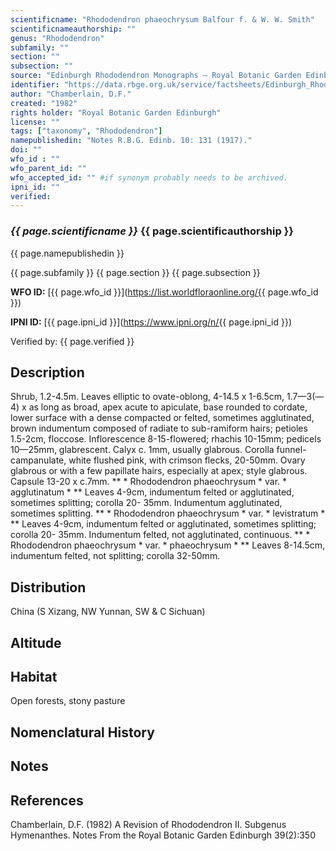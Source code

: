 ```yaml
---
scientificname: "Rhododendron phaeochrysum Balfour f. & W. W. Smith"
scientificnameauthorship: ""
genus: "Rhododendron"
subfamily: ""
section: ""
subsection: ""
source: "Edinburgh Rhododendron Monographs – Royal Botanic Garden Edinburgh"
identifier: "https://data.rbge.org.uk/service/factsheets/Edinburgh_Rhododendron_Monographs.xhtml"
author: "Chamberlain, D.F."
created: "1982"
rights holder: "Royal Botanic Garden Edinburgh"
license: ""
tags: ["taxonomy", "Rhododendron"]
namepublishedin: "Notes R.B.G. Edinb. 10: 131 (1917)."
doi: ""
wfo_id : ""
wfo_parent_id: ""
wfo_accepted_id: "" #if synonym probably needs to be archived.                      
ipni_id: ""
verified:
---
```

### _{{ page.scientificname }}_ {{ page.scientificauthorship }}
 {{ page.namepublishedin }}

{{ page.subfamily }} {{ page.section }} {{ page.subsection }}

**WFO ID:** [{{ page.wfo_id }}](https://list.worldfloraonline.org/{{ page.wfo_id }})

**IPNI ID:** [{{ page.ipni_id }}](https://www.ipni.org/n/{{ page.ipni_id }})

Verified by: {{ page.verified }}



## Description
Shrub, 1.2-4.5m. Leaves elliptic to ovate-oblong, 4-14.5 x 1-6.5cm, 1.7—3(—4) x as long as broad, apex acute to apiculate, base rounded to cordate, lower surface with a dense compacted or felted, sometimes agglutinated, brown indumentum composed of radiate to sub-ramiform hairs; petioles 1.5-2cm, floccose. Inflorescence 8-15-flowered; rhachis 10-15mm; pedicels 10—25mm, glabrescent. Calyx c. 1mm, usually glabrous. Corolla funnel-campanulate, white flushed pink, with crimson flecks, 20-50mm. Ovary glabrous or with a few papillate hairs, especially at apex; style glabrous. Capsule 13-20 x c.7mm. ** * Rhododendron phaeochrysum * var. * agglutinatum * ** Leaves 4-9cm, indumentum felted or agglutinated, sometimes splitting; corolla 20- 35mm. Indumentum agglutinated, sometimes splitting. ** * Rhododendron phaeochrysum * var. * levistratum * ** Leaves 4-9cm, indumentum felted or agglutinated, sometimes splitting; corolla 20- 35mm. Indumentum felted, not agglutinated, continuous. ** * Rhododendron phaeochrysum * var. * phaeochrysum * ** Leaves 8-14.5cm, indumentum felted, not splitting; corolla 32-50mm.

## Distribution
China (S Xizang, NW Yunnan, SW & C Sichuan)

## Altitude


## Habitat
Open forests, stony pasture

## Nomenclatural History

                       
## Notes


## References

Chamberlain, D.F. (1982) A Revision of Rhododendron II. Subgenus Hymenanthes. Notes From the Royal Botanic Garden Edinburgh 39(2):350
